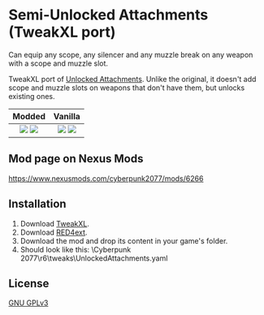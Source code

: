 # Semi-Unlocked Attachments (TweakXL port)

Can equip any scope, any silencer and any muzzle break on any weapon with a scope and muzzle slot.

TweakXL port of [Unlocked Attachments](https://www.nexusmods.com/cyberpunk2077/mods/5774). Unlike the original, it doesn't add scope and muzzle slots on weapons that don't have them, but unlocks existing ones. 

Modded             |  Vanilla
:-------------------------:|:-------------------------:
![](https://staticdelivery.nexusmods.com/mods/3333/images/6266/6266-1667497827-32453378.jpeg) ![](https://staticdelivery.nexusmods.com/mods/3333/images/6266/6266-1667497837-1243981035.jpeg) | ![](https://staticdelivery.nexusmods.com/mods/3333/images/6266/6266-1667497940-834488864.jpeg) ![](https://staticdelivery.nexusmods.com/mods/3333/images/6266/6266-1667497956-1487573827.jpeg)

## Mod page on Nexus Mods

https://www.nexusmods.com/cyberpunk2077/mods/6266

## Installation

1. Download [TweakXL](https://www.nexusmods.com/cyberpunk2077/mods/4197).
2. Download [RED4ext](https://www.nexusmods.com/cyberpunk2077/mods/2380).
3. Download the mod and drop its content in your game's folder. 
4. Should look like this: 
\Cyberpunk 2077\r6\tweaks\UnlockedAttachments.yaml

## License

[GNU GPLv3](https://choosealicense.com/licenses/gpl-3.0/)